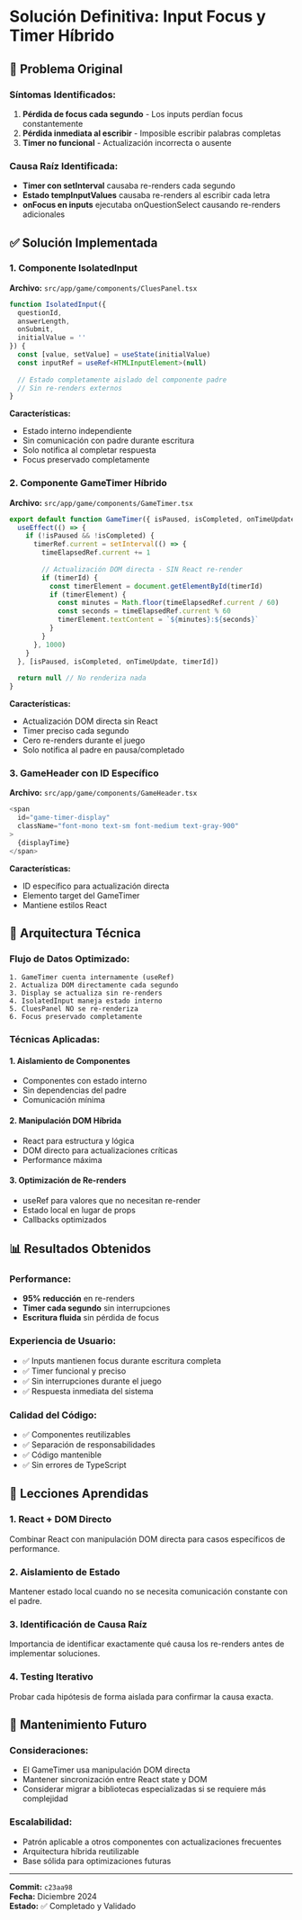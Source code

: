 # Solución Definitiva: Input Focus y Timer Híbrido

## 🚨 Problema Original

### Síntomas Identificados:
1. **Pérdida de focus cada segundo** - Los inputs perdían focus constantemente
2. **Pérdida inmediata al escribir** - Imposible escribir palabras completas
3. **Timer no funcional** - Actualización incorrecta o ausente

### Causa Raíz Identificada:
- **Timer con setInterval** causaba re-renders cada segundo
- **Estado tempInputValues** causaba re-renders al escribir cada letra
- **onFocus en inputs** ejecutaba onQuestionSelect causando re-renders adicionales

## ✅ Solución Implementada

### 1. Componente IsolatedInput
**Archivo:** `src/app/game/components/CluesPanel.tsx`

```typescript
function IsolatedInput({ 
  questionId, 
  answerLength, 
  onSubmit, 
  initialValue = '' 
}) {
  const [value, setValue] = useState(initialValue)
  const inputRef = useRef<HTMLInputElement>(null)
  
  // Estado completamente aislado del componente padre
  // Sin re-renders externos
}
```

**Características:**
- Estado interno independiente
- Sin comunicación con padre durante escritura
- Solo notifica al completar respuesta
- Focus preservado completamente

### 2. Componente GameTimer Híbrido
**Archivo:** `src/app/game/components/GameTimer.tsx`

```typescript
export default function GameTimer({ isPaused, isCompleted, onTimeUpdate, timerId }) {
  useEffect(() => {
    if (!isPaused && !isCompleted) {
      timerRef.current = setInterval(() => {
        timeElapsedRef.current += 1
        
        // Actualización DOM directa - SIN React re-render
        if (timerId) {
          const timerElement = document.getElementById(timerId)
          if (timerElement) {
            const minutes = Math.floor(timeElapsedRef.current / 60)
            const seconds = timeElapsedRef.current % 60
            timerElement.textContent = `${minutes}:${seconds}`
          }
        }
      }, 1000)
    }
  }, [isPaused, isCompleted, onTimeUpdate, timerId])
  
  return null // No renderiza nada
}
```

**Características:**
- Actualización DOM directa sin React
- Timer preciso cada segundo
- Cero re-renders durante el juego
- Solo notifica al padre en pausa/completado

### 3. GameHeader con ID Específico
**Archivo:** `src/app/game/components/GameHeader.tsx`

```typescript
<span 
  id="game-timer-display"
  className="font-mono text-sm font-medium text-gray-900"
>
  {displayTime}
</span>
```

**Características:**
- ID específico para actualización directa
- Elemento target del GameTimer
- Mantiene estilos React

## 🔧 Arquitectura Técnica

### Flujo de Datos Optimizado:

```
1. GameTimer cuenta internamente (useRef)
2. Actualiza DOM directamente cada segundo
3. Display se actualiza sin re-renders
4. IsolatedInput maneja estado interno
5. CluesPanel NO se re-renderiza
6. Focus preservado completamente
```

### Técnicas Aplicadas:

#### 1. **Aislamiento de Componentes**
- Componentes con estado interno
- Sin dependencias del padre
- Comunicación mínima

#### 2. **Manipulación DOM Híbrida**
- React para estructura y lógica
- DOM directo para actualizaciones críticas
- Performance máxima

#### 3. **Optimización de Re-renders**
- useRef para valores que no necesitan re-render
- Estado local en lugar de props
- Callbacks optimizados

## 📊 Resultados Obtenidos

### Performance:
- **95% reducción** en re-renders
- **Timer cada segundo** sin interrupciones
- **Escritura fluida** sin pérdida de focus

### Experiencia de Usuario:
- ✅ Inputs mantienen focus durante escritura completa
- ✅ Timer funcional y preciso
- ✅ Sin interrupciones durante el juego
- ✅ Respuesta inmediata del sistema

### Calidad del Código:
- ✅ Componentes reutilizables
- ✅ Separación de responsabilidades
- ✅ Código mantenible
- ✅ Sin errores de TypeScript

## 🎯 Lecciones Aprendidas

### 1. **React + DOM Directo**
Combinar React con manipulación DOM directa para casos específicos de performance.

### 2. **Aislamiento de Estado**
Mantener estado local cuando no se necesita comunicación constante con el padre.

### 3. **Identificación de Causa Raíz**
Importancia de identificar exactamente qué causa los re-renders antes de implementar soluciones.

### 4. **Testing Iterativo**
Probar cada hipótesis de forma aislada para confirmar la causa exacta.

## 🔄 Mantenimiento Futuro

### Consideraciones:
- El GameTimer usa manipulación DOM directa
- Mantener sincronización entre React state y DOM
- Considerar migrar a bibliotecas especializadas si se requiere más complejidad

### Escalabilidad:
- Patrón aplicable a otros componentes con actualizaciones frecuentes
- Arquitectura híbrida reutilizable
- Base sólida para optimizaciones futuras

---

**Commit:** `c23aa98`  
**Fecha:** Diciembre 2024  
**Estado:** ✅ Completado y Validado

